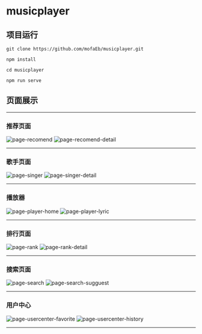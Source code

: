 # musicplayer

## 项目运行
```
git clone https://github.com/mofaEb/musicplayer.git

npm install

cd musicplayer

npm run serve

```

## 页面展示
---
### 推荐页面

![page-recomend](./static-readme/page-recomend.png)
![page-recomend-detail](./static-readme/page-recomend-detail.png)

---
### 歌手页面
![page-singer](./static-readme/page-singer.png)
![page-singer-detail](./static-readme/page-singer-detail.png)

---
### 播放器
![page-player-home](./static-readme/page-player-home.png)
![page-player-lyric](./static-readme/page-player-lyric.png)

---
### 排行页面

![page-rank](./static-readme/page-rank.png)
![page-rank-detail](./static-readme/page-rank-detail.png)

---
### 搜索页面

![page-search](./static-readme/page-search.png)
![page-search-sugguest](./static-readme/page-search-sugguest.png)

---
### 用户中心

![page-usercenter-favorite](./static-readme/page-usercenter-favorite.png)
![page-usercenter-history](./static-readme/page-usercenter-history.png)

---